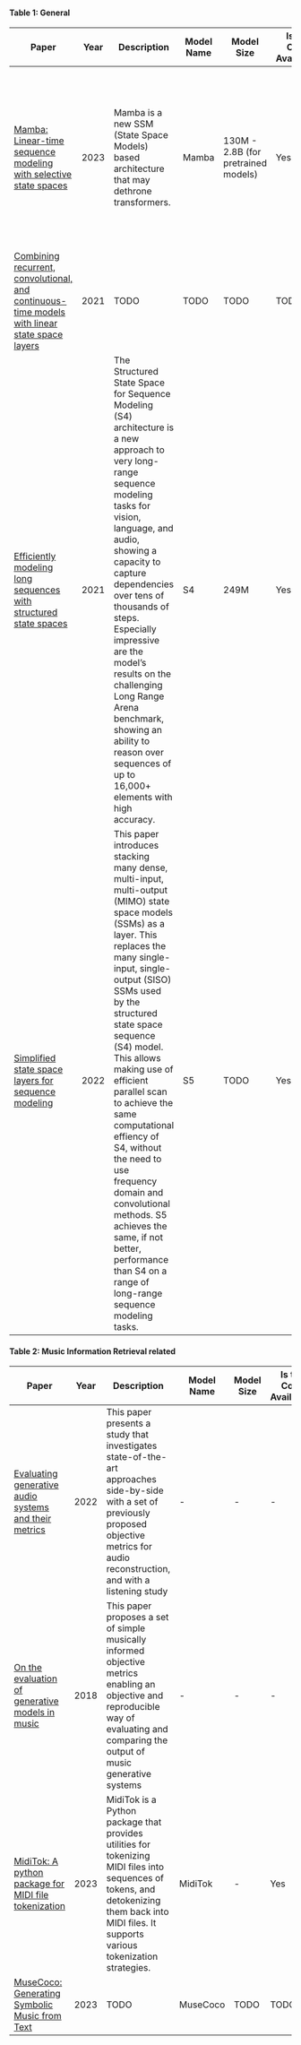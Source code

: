 #### Table 1: General
| Paper                                                                                                                                                                                          | Year | Description | Model Name | Model Size | Is the Code Available? | GitHub link | Evaluation Methods | Training Data |
| ---------------------------------------------------------------------------------------------------------------------------------------------------------------------------------------------- | ---- | ----------- | ---------- | ---------- | ---------------------- | ----------- | ------------------ | ------------- |
| [Mamba: Linear-time sequence modeling with selective state spaces](https://arxiv.org/abs/2312.00752)                                                                                           | 2023 | Mamba is a new SSM (State Space Models) based architecture that may dethrone transformers. | Mamba      | 130M - 2.8B (for pretrained models) | Yes                    | https://github.com/state-spaces/mamba | Zero-shot evaluation using [lm-evaluation-harness](https://github.com/EleutherAI/lm-evaluation-harness/tree/big-refactor). ***Mamba is best-in-class on every single evaluation result, and generally matches baselines at twice the model size.*** | Pretrained language models have been trained on the [pile](https://huggingface.co/datasets/EleutherAI/pile) dataset. |
| [Combining recurrent, convolutional, and continuous-time models with linear state space layers](https://arxiv.org/abs/2110.13985) | 2021 | TODO           | TODO          | TODO          | TODO                      | TODO           | TODO                  | TODO             |
| [Efficiently modeling long sequences with structured state spaces](https://arxiv.org/abs/2111.00396)                                                                                           | 2021 | The Structured State Space for Sequence Modeling (S4) architecture is a new approach to very long-range sequence modeling tasks for vision, language, and audio, showing a capacity to capture dependencies over tens of thousands of steps. Especially impressive are the model’s results on the challenging Long Range Arena benchmark, showing an ability to reason over sequences of up to 16,000+ elements with high accuracy.           | S4          | 249M          | Yes                      | https://github.com/state-spaces/s4?tab=readme-ov-file           | Evaluated on [Long-Range Arena (LRA)](https://github.com/google-research/long-range-arena) benchmark as well as on other datasets in various tasks including image and speech classification, image and text generation, and time series forecasting | [SC09](https://huggingface.co/datasets/krandiash/sc09), [WikiText-103](https://paperswithcode.com/dataset/wikitext-103)m [Permuted MNIST](https://paperswithcode.com/dataset/permuted-mnist) and [Others](https://github.com/state-spaces/s4/tree/main/configs/pipeline) |
| [Simplified state space layers for sequence modeling](https://arxiv.org/abs/2208.04933)                                                                                                        | 2022 |  This paper introduces stacking many dense, multi-input, multi-output (MIMO) state space models (SSMs) as a layer. This replaces the many single-input, single-output (SISO) SSMs used by the structured state space sequence (S4) model. This allows making use of efficient parallel scan to achieve the same computational effiency of S4, without the need to use frequency domain and convolutional methods. S5 achieves the same, if not better, performance than S4 on a range of long-range sequence modeling tasks.           | S5          | TODO          | Yes                      | https://github.com/lindermanlab/S5           | Evaluated on [Long-Range Arena (LRA)](https://github.com/google-research/long-range-arena) benchmark as well as on other datasets in various tasks including speech and Pixel-Level 1-D image classification | [Long-Range Arena (LRA)](https://github.com/google-research/long-range-arena), [sMNIST](https://github.com/dsalaj/sMNIST), psMNIST and others         |

#### Table 2: Music Information Retrieval related
| Paper                                                                                                                                                                                          | Year | Description | Model Name | Model Size | Is the Code Available? | GitHub link | Evaluation Methods | Training Data |
| ---------------------------------------------------------------------------------------------------------------------------------------------------------------------------------------------- | ---- | ----------- | ---------- | ---------- | ---------------------- | ----------- | ------------------ | ------------- |
| [Evaluating generative audio systems and their metrics](https://arxiv.org/abs/2209.00130)                                                                                                      | 2022 | This paper presents a study that investigates state-of-the-art approaches side-by-side with a set of previously proposed objective metrics for audio reconstruction, and with a listening study          | -          | -          | -                      | -           | -                  | [Nsynth](https://magenta.tensorflow.org/datasets/nsynth)             |
| [On the evaluation of generative models in music](https://www.researchgate.net/publication/328728367_On_the_evaluation_of_generative_models_in_music)                                                                                | 2018 | This paper proposes a set of simple musically informed objective metrics enabling an objective and reproducible way of evaluating and comparing the output of music generative systems           | -          | -          | -                      | -           | -                  | -             |
| [MidiTok: A python package for MIDI file tokenization](https://arxiv.org/abs/2310.17202) | 2023 | MidiTok is a Python package that provides utilities for tokenizing MIDI files into sequences of tokens, and detokenizing them back into MIDI files. It supports various tokenization strategies. | MidiTok | - | Yes | [https://github.com/Natooz/MidiTok](https://github.com/Natooz/MidiTok) | - | - |
| [MuseCoco: Generating Symbolic Music from Text](https://arxiv.org/abs/2306.00110)                                                                                                              | 2023 | TODO           | MuseCoco   | TODO          | TODO                      | TODO           | TODO                  | TODO             |
